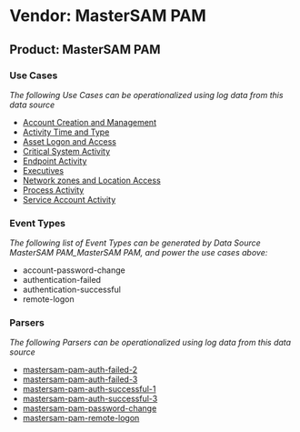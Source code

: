 Vendor: MasterSAM PAM
=====================
Product: MasterSAM PAM
----------------------

### Use Cases

_The following Use Cases can be operationalized using log data from this data source_

* [Account Creation and Management](../UseCases/usecase_account_creation_and_management.md)
* [Activity Time  and Type](../UseCases/usecase_activity_time__and_type.md)
* [Asset Logon and Access](../UseCases/usecase_asset_logon_and_access.md)
* [Critical System Activity](../UseCases/usecase_critical_system_activity.md)
* [Endpoint Activity](../UseCases/usecase_endpoint_activity.md)
* [Executives](../UseCases/usecase_executives.md)
* [Network zones and Location Access](../UseCases/usecase_network_zones_and_location_access.md)
* [Process Activity](../UseCases/usecase_process_activity.md)
* [Service Account Activity](../UseCases/usecase_service_account_activity.md)


### Event Types

_The following list of Event Types can be generated by Data Source MasterSAM PAM_MasterSAM PAM, and power the use cases above:_

- account-password-change
- authentication-failed
- authentication-successful
- remote-logon


### Parsers

_The following Parsers can be operationalized using log data from this data source_

* [mastersam-pam-auth-failed-2](../Parsers/parserContent_mastersam-pam-auth-failed-2.md)
* [mastersam-pam-auth-failed-3](../Parsers/parserContent_mastersam-pam-auth-failed-3.md)
* [mastersam-pam-auth-successful-1](../Parsers/parserContent_mastersam-pam-auth-successful-1.md)
* [mastersam-pam-auth-successful-3](../Parsers/parserContent_mastersam-pam-auth-successful-3.md)
* [mastersam-pam-password-change](../Parsers/parserContent_mastersam-pam-password-change.md)
* [mastersam-pam-remote-logon](../Parsers/parserContent_mastersam-pam-remote-logon.md)
